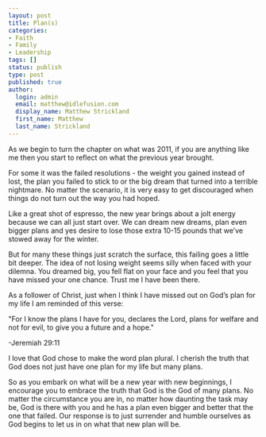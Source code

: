 ```yaml
---
layout: post
title: Plan(s)
categories:
- Faith
- Family
- Leadership
tags: []
status: publish
type: post
published: true
author:
  login: admin
  email: matthew@idlefusion.com
  display_name: Matthew Strickland
  first_name: Matthew
  last_name: Strickland
---
```

As we begin to turn the chapter on what was 2011, if you are anything like me then you start to reflect on what the previous year brought.

For some it was the failed resolutions - the weight you gained instead of lost, the plan you failed to stick to or the big dream that turned into a terrible nightmare. No matter the scenario, it is very easy to get discouraged when things do not turn out the way you had hoped.

Like a great shot of espresso, the new year brings about a jolt energy because we can all just start over. We can dream new dreams, plan even bigger plans and yes desire to lose those extra 10-15 pounds that we’ve stowed away for the winter.

But for many these things just scratch the surface, this failing goes a little bit deeper. The idea of not losing weight seems silly when faced with your dilemna. You dreamed big, you fell flat on your face and you feel that you have missed your one chance. Trust me I have been there.

As a follower of Christ, just when I think I have missed out on God’s plan for my life I am reminded of this verse:

"For I know the plans I have for you, declares the Lord, plans for welfare and not for evil, to give you a future and a hope."

-Jeremiah 29:11

I love that God chose to make the word plan plural. I cherish the truth that God does not just have one plan for my life but many plans.

So as you embark on what will be a new year with new beginnings, I encourage you to embrace the truth that God is the God of many plans. No matter the circumstance you are in, no matter how daunting the task may be, God is there with you and he has a plan even bigger and better that the one that failed. Our response is to just surrender and humble ourselves as God begins to let us in on what that new plan will be.
